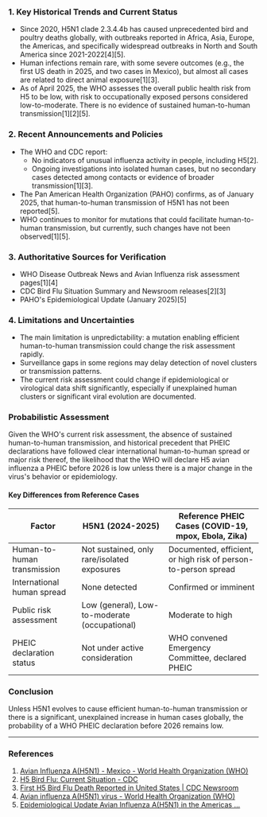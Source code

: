 ### 1. Key Historical Trends and Current Status

- Since 2020, H5N1 clade 2.3.4.4b has caused unprecedented bird and poultry deaths globally, with outbreaks reported in Africa, Asia, Europe, the Americas, and specifically widespread outbreaks in North and South America since 2021-2022[4][5].
- Human infections remain rare, with some severe outcomes (e.g., the first US death in 2025, and two cases in Mexico), but almost all cases are related to direct animal exposure[1][3].
- As of April 2025, the WHO assesses the overall public health risk from H5 to be low, with risk to occupationally exposed persons considered low-to-moderate. There is no evidence of sustained human-to-human transmission[1][2][5].

### 2. Recent Announcements and Policies

- The WHO and CDC report:
  - No indicators of unusual influenza activity in people, including H5[2].
  - Ongoing investigations into isolated human cases, but no secondary cases detected among contacts or evidence of broader transmission[1][3].
- The Pan American Health Organization (PAHO) confirms, as of January 2025, that human-to-human transmission of H5N1 has not been reported[5].
- WHO continues to monitor for mutations that could facilitate human-to-human transmission, but currently, such changes have not been observed[1][5].

### 3. Authoritative Sources for Verification

- WHO Disease Outbreak News and Avian Influenza risk assessment pages[1][4]
- CDC Bird Flu Situation Summary and Newsroom releases[2][3]
- PAHO's Epidemiological Update (January 2025)[5]

### 4. Limitations and Uncertainties

- The main limitation is unpredictability: a mutation enabling efficient human-to-human transmission could change the risk assessment rapidly.
- Surveillance gaps in some regions may delay detection of novel clusters or transmission patterns.
- The current risk assessment could change if epidemiological or virological data shift significantly, especially if unexplained human clusters or significant viral evolution are documented.

### Probabilistic Assessment

Given the WHO's current risk assessment, the absence of sustained human-to-human transmission, and historical precedent that PHEIC declarations have followed clear international human-to-human spread or major risk thereof, the likelihood that the WHO will declare H5 avian influenza a PHEIC before 2026 is low unless there is a major change in the virus's behavior or epidemiology.

#### Key Differences from Reference Cases

| Factor                      | H5N1 (2024-2025)                              | Reference PHEIC Cases (COVID-19, mpox, Ebola, Zika)              |
|-----------------------------|-----------------------------------------------|------------------------------------------------------------------|
| Human-to-human transmission | Not sustained, only rare/isolated exposures   | Documented, efficient, or high risk of person-to-person spread   |
| International human spread  | None detected                                 | Confirmed or imminent                                           |
| Public risk assessment      | Low (general), Low-to-moderate (occupational) | Moderate to high                                                |
| PHEIC declaration status    | Not under active consideration                | WHO convened Emergency Committee, declared PHEIC                |

### Conclusion

Unless H5N1 evolves to cause efficient human-to-human transmission or there is a significant, unexplained increase in human cases globally, the probability of a WHO PHEIC declaration before 2026 remains low.

---

### References

1. [Avian Influenza A(H5N1) - Mexico - World Health Organization (WHO)](https://www.who.int/emergencies/disease-outbreak-news/item/2025-DON564)
2. [H5 Bird Flu: Current Situation - CDC](https://www.cdc.gov/bird-flu/situation-summary/index.html)
3. [First H5 Bird Flu Death Reported in United States | CDC Newsroom](https://www.cdc.gov/media/releases/2025/m0106-h5-birdflu-death.html)
4. [Avian influenza A(H5N1) virus - World Health Organization (WHO)](https://www.who.int/teams/global-influenza-programme/avian-influenza/avian-a-h5n1-virus)
5. [Epidemiological Update Avian Influenza A(H5N1) in the Americas ...](https://www.paho.org/sites/default/files/2025-01/2025-jan-24-phe-epiupdate-avian-influenza-eng-final.pdf)